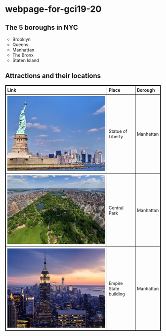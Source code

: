 # webpage-for-gci19-20
<html  lang="en">
    <head>
        <title>
             <p id= "Tittle" >The City that Never Sleeps</p> 
        </title>
        <meta charset="utf-8"/>
        <meta name="description" content="Inormative guide to New York City">
        <meta name="viewport" content="width=device-width, initial-scale=1.0">
        <meta http-equiv="content-type" content="text/html; charset-utf-8">
        <link rel="shortcut icon" href="favicon.ico" type="image/x-icon" type 
      
 <link type = "text/css" type="text/css" href="https://github.com/sarawashere/webpage-for-gci19-20/edit/master/css">
 <link href="https://fonts.googleapis.com/css?family=Allerta+Stencil&display=swap" rel="stylesheet">
 
<style>
        table, th, td {
        border: 1px solid black;
        border-collapse: collapse;
            }
        th, td {
        padding: 5px;
        }
    th {
    text-align: left;
    }
        </style>
</head>
 
 
 <body>
 <h2> The 5 boroughs in NYC</h2>
<ul style="list-style-type:circle;">
  <li>Brooklyn</li>
  <li>Queens</li>
  <li>Manhattan</li>
  <li>The Bronx</li>
  <li>Staten Island</li>
</ul>  
      
      
<h2> Attractions and their locations</h2>
<table style="width:100%">
  <tr>
    <th>Link</th>
    <th>Place</th> 
    <th>Borough</th>
  </tr>
  <tr>
    <td>
 <a href = "https://www.nps.gov/stli/index.htm" target="_blank">
      <img src = "Screen Shot 2019-12-30 at 1.59.48 PM.png">
      </a>  
   </td>
    <td>Statue of Liberty</td>
    <td>Manhattan</td>
  </tr>
  
  
  <tr>
    <td>
 <a href = "https://www.centralparknyc.org" target="_blank">
      <img src = "Screen Shot 2019-12-30 at 2.17.51 PM.png" >
      </a>
</td>
    <td>Central Park</td>
    <td>Manhattan</td>
  </tr>
  
  
  <tr>
    <td>
      
  <a href = "https://www.esbnyc.com" target="_blank">
      <img src = "Screen Shot 2019-12-30 at 2.23.03 PM.png">
    </a>
      
  </td>
    <td>Empire State building </td>
    <td>Manhattan</td>
  </tr>
</table>

</body>
</html>


